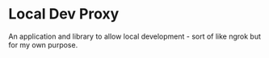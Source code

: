 # Local Dev Proxy

An application and library to allow local development - sort of like ngrok but for my own purpose.

